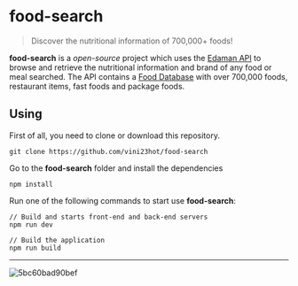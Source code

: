 # food-search

> Discover the nutritional information of 700,000+ foods!

**food-search** is a *open-source* project which uses the [Edaman API](https://developer.edamam.com/) to browse and retrieve the nutritional information and brand of any food or meal searched. The API contains a [Food Database](https://developer.edamam.com/food-database-api) with over 700,000 foods, restaurant items, fast foods and package foods.

## Using

First of all, you need to clone or download this repository.

```
git clone https://github.com/vini23hot/food-search
```

Go to the **food-search** folder and install the dependencies

```
npm install
```

Run one of the following commands to start use **food-search**:

```
// Build and starts front-end and back-end servers
npm run dev

// Build the application
npm run build
```

---

![5bc60bad90bef](https://i.loli.net/2018/10/17/5bc60bad90bef.png)
